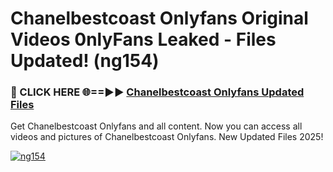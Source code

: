 # Chanelbestcoast Onlyfans Original Videos 0nlyFans Leaked - Files Updated! (ng154)

<h3>🔴 CLICK HERE 🌐==►► <a href="https://tinyurl.com/2m67pmp6" rel="nofollow">Chanelbestcoast Onlyfans Updated Files</a></h3>

Get Chanelbestcoast Onlyfans and all content. Now you can access all videos and pictures of Chanelbestcoast Onlyfans. New Updated Files 2025!

[![ng154](https://i.imgur.com/H4QAA4z.gif)](https://tinyurl.com/2m67pmp6)